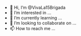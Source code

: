 - 👋 Hi, I’m @VivaLa15Brigada
- 👀 I’m interested in ...
- 🌱 I’m currently learning ...
- 💞️ I’m looking to collaborate on ...
- 📫 How to reach me ...

<!---
VivaLa15Brigada/VivaLa15Brigada is a ✨ special ✨ repository because its `README.md` (this file) appears on your GitHub profile.
You can click the Preview link to take a look at your changes.
--->

